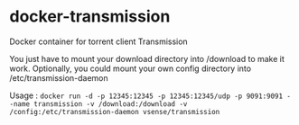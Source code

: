 # docker-transmission

Docker container for torrent client Transmission

You just have to mount your download directory into /download to make it work.
Optionally, you could mount your own config directory into /etc/transmission-daemon

Usage :
`docker run -d -p 12345:12345 -p 12345:12345/udp -p 9091:9091 --name transmission -v /download:/download -v /config:/etc/transmission-daemon vsense/transmission`
